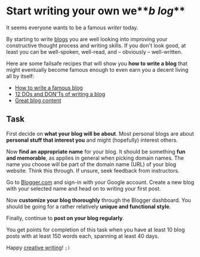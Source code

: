 Start writing your own we**_b log_**
====================================

It seems everyone wants to be a famous _writer_ today.

By starting to write [blogs](http://en.wikipedia.org/wiki/Blog) you are
well looking into improving your constructive thought process and writing
skills. If you don't look good, at least you can be well-spoken, well-read,
and – obviously – well-written.

Here are some failsafe recipes that will show you **how to write a blog** that
might eventually become famous enough to even earn you a decent
living all by itself:
* [How to write a famous blog](http://www.wikihow.com/Write-a-Famous-Blog)
* [12 DOs and DON'Ts of writing a blog](http://www.writersdigest.com/online-editor/the-12-dos-and-donts-of-writing-a-blog)
* [Great blog content](http://www.problogger.net/how-to-write-great-blog-content/)

Task
----
First decide on **what your blog will be about**. Most personal blogs are
about **personal stuff that interest you** and might (hopefully) interest others.

Now **find an appropriate name** for your blog. It should be something 
**fun and memorable**, as applies in general when picking domain names.
The name you choose will be part of the domain name (URL) of your blog website.
Think this through. If unsure, seek feedback from instructors.

Go to [Blogger.com](http://www.blogger.com) and sign-in with your Google account.
Create a new blog with your selected name and head on to writing your first post.

Now **customize your blog thoroughly** through the Blogger dashboard.
You should be going for a rather relatively **unique and functional style**.

Finally, continue to **post on your blog regularly**.

You get points for completion of this task when you have at least 10 blog posts
with at least 150 words each, spanning at least 40 days.

Happy [creative writing](http://www.wikihow.com/Write-a-Good-Story)! `;)`
